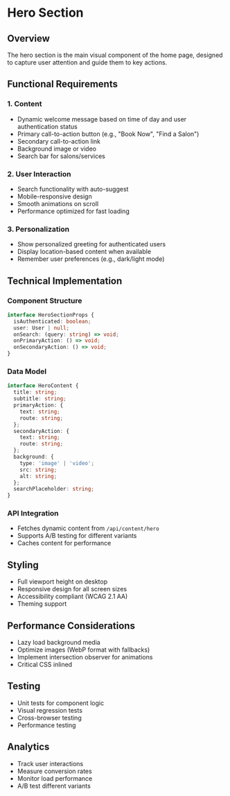 # Hero Section

## Overview
The hero section is the main visual component of the home page, designed to capture user attention and guide them to key actions.

## Functional Requirements

### 1. Content
- Dynamic welcome message based on time of day and user authentication status
- Primary call-to-action button (e.g., "Book Now", "Find a Salon")
- Secondary call-to-action link
- Background image or video
- Search bar for salons/services

### 2. User Interaction
- Search functionality with auto-suggest
- Mobile-responsive design
- Smooth animations on scroll
- Performance optimized for fast loading

### 3. Personalization
- Show personalized greeting for authenticated users
- Display location-based content when available
- Remember user preferences (e.g., dark/light mode)

## Technical Implementation

### Component Structure
```typescript
interface HeroSectionProps {
  isAuthenticated: boolean;
  user: User | null;
  onSearch: (query: string) => void;
  onPrimaryAction: () => void;
  onSecondaryAction: () => void;
}
```

### Data Model
```typescript
interface HeroContent {
  title: string;
  subtitle: string;
  primaryAction: {
    text: string;
    route: string;
  };
  secondaryAction: {
    text: string;
    route: string;
  };
  background: {
    type: 'image' | 'video';
    src: string;
    alt: string;
  };
  searchPlaceholder: string;
}
```

### API Integration
- Fetches dynamic content from `/api/content/hero`
- Supports A/B testing for different variants
- Caches content for performance

## Styling
- Full viewport height on desktop
- Responsive design for all screen sizes
- Accessibility compliant (WCAG 2.1 AA)
- Theming support

## Performance Considerations
- Lazy load background media
- Optimize images (WebP format with fallbacks)
- Implement intersection observer for animations
- Critical CSS inlined

## Testing
- Unit tests for component logic
- Visual regression tests
- Cross-browser testing
- Performance testing

## Analytics
- Track user interactions
- Measure conversion rates
- Monitor load performance
- A/B test different variants
